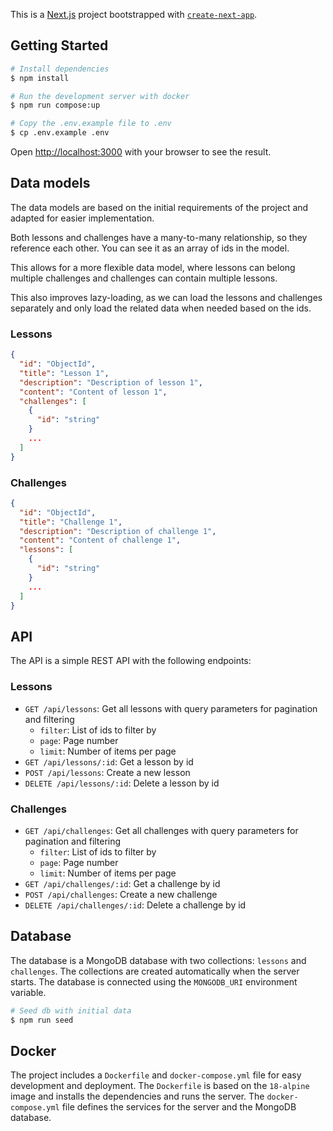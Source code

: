 This is a [Next.js](https://nextjs.org/) project bootstrapped with [`create-next-app`](https://github.com/vercel/next.js/tree/canary/packages/create-next-app).

## Getting Started

```bash
# Install dependencies
$ npm install

# Run the development server with docker
$ npm run compose:up

# Copy the .env.example file to .env
$ cp .env.example .env
```

Open [http://localhost:3000](http://localhost:3000) with your browser to see the result.

## Data models

The data models are based on the initial requirements of the project and adapted for easier implementation.

Both lessons and challenges have a many-to-many relationship, so they reference each other. You can see it as an array of ids in the model.

This allows for a more flexible data model, where lessons can belong multiple challenges and challenges can contain multiple lessons.

This also improves lazy-loading, as we can load the lessons and challenges separately and only load the related data when needed based on the ids.

### Lessons

```json
{
  "id": "ObjectId",
  "title": "Lesson 1",
  "description": "Description of lesson 1",
  "content": "Content of lesson 1",
  "challenges": [
    {
      "id": "string"
    }
    ...
  ]
}
```

### Challenges

```json
{
  "id": "ObjectId",
  "title": "Challenge 1",
  "description": "Description of challenge 1",
  "content": "Content of challenge 1",
  "lessons": [
    {
      "id": "string"
    }
    ...
  ]
}
```

## API

The API is a simple REST API with the following endpoints:

### Lessons

- `GET /api/lessons`: Get all lessons with query parameters for pagination and filtering
  - `filter`: List of ids to filter by
  - `page`: Page number
  - `limit`: Number of items per page
- `GET /api/lessons/:id`: Get a lesson by id
- `POST /api/lessons`: Create a new lesson
- `DELETE /api/lessons/:id`: Delete a lesson by id

### Challenges

- `GET /api/challenges`: Get all challenges with query parameters for pagination and filtering
  - `filter`: List of ids to filter by
  - `page`: Page number
  - `limit`: Number of items per page
- `GET /api/challenges/:id`: Get a challenge by id
- `POST /api/challenges`: Create a new challenge
- `DELETE /api/challenges/:id`: Delete a challenge by id

## Database
The database is a MongoDB database with two collections: `lessons` and `challenges`. The collections are created automatically when the server starts. The database is connected using the `MONGODB_URI` environment variable.

```bash
# Seed db with initial data
$ npm run seed
```

## Docker
The project includes a `Dockerfile` and `docker-compose.yml` file for easy development and deployment. The `Dockerfile` is based on the `18-alpine` image and installs the dependencies and runs the server. The `docker-compose.yml` file defines the services for the server and the MongoDB database.

